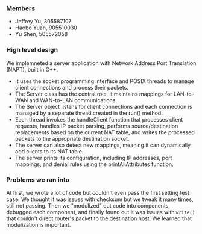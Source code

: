 ### Members
- Jeffrey Yu, 305587107
- Haobo Yuan, 905510030
- Yu Shen, 505572058

### High level design
We implemneted a server application with Network Address Port Translation (NAPT), built in C++.
- It uses the socket programming interface and POSIX threads to manage client connections and process their packets.
- The Server class has the central role, it maintains mappings for LAN-to-WAN and WAN-to-LAN communications. 
- The Server object listens for client connections and each connection is managed by a separate thread created in the run() method.
- Each thread invokes the handleClient function that processes client requests, handles IP packet parsing, performs source/destination replacements based on the current NAT table, and writes the processed packets to the appropriate destination socket.
- The server can also detect new mappings, meaning it can dynamically add clients to its NAT table.
- The server prints its configuration, including IP addresses, port mappings, and denial rules using the printAllAttributes function.

### Problems we ran into
At first, we wrote a lot of code but couldn't even pass the first setting test case. We thought it was issues with checksum but we tweak it many times, still not passing. Then we "modulized" out code into components, debugged each component, and finally found out it was issues with `write()` that couldn't direct router's packet to the destination host. We learned that modulization is important.